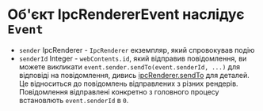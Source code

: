 # Об'єкт IpcRendererEvent наслідує `Event`

* `sender` IpcRenderer - `IpcRenderer` екземпляр, який спровокував подію
* `senderId` Integer - `webContents.id`, який відправив повідомлення, ви можете викликати `event.sender.sendTo(event.senderId, ...)` для відповіді на повідомлення, дивись [ipcRenderer.sendTo](#ipcrenderersendtowindowid-channel--arg1-arg2-) для деталей. Це відноситься до повідомлень відправлених з різних рендерів. Повідомлення відправлені конкретно з головного процесу встановлють `event.senderId` в `0`.